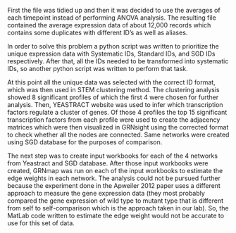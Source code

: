First the file was tidied up and then it was decided to use the averages of each timepoint instead of performing ANOVA analysis. The resulting file contained the average expression data of about 12,000 records which contains some duplicates with different ID’s as well as aliases. 

In order to solve this problem a python script was written to prioritize the unique expression data with Systematic IDs, Standard IDs, and SGD IDs respectively. After that, all the IDs needed to be transformed into systematic IDs, so another python script was written to perform that task.

At this point all the unique data was selected with the correct ID format, which was then used in STEM clustering method. The clustering analysis showed 8 significant profiles of which the first 4 were chosen for further analysis. Then, YEASTRACT website was used to infer which transcription factors regulate a cluster of genes. Of those 4 profiles the top 15 significant transcription factors from each profile were used to create the adjacency matrices which were then visualized in GRNsight using the corrected format to check whether all the nodes are connected. Same networks were created using SGD database for the purposes of comparison. 

The next step was to create input workbooks for each of the 4 networks from Yeastract and SGD database. After those input workbooks were created, GRNmap was run on each of the input workbooks to estimate the edge weights in each network. The analysis could not be pursued further because the experiment done in the Apweiler 2012 paper uses a different approach to measure the gene expression data (they most probably compared the gene expression of wild type to mutant type that is different from self to self-comparison which is the approach taken in our lab). So, the MatLab code written to estimate the edge weight would not be accurate to use for this set of data.
